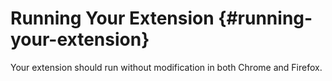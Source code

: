 # Running Your Extension {#running-your-extension}

Your extension should run without modification in both Chrome and Firefox.